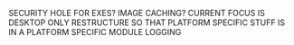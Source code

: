 SECURITY HOLE FOR EXES?
IMAGE CACHING?
CURRENT FOCUS IS DESKTOP ONLY
RESTRUCTURE SO THAT PLATFORM SPECIFIC STUFF IS IN A PLATFORM SPECIFIC MODULE
LOGGING